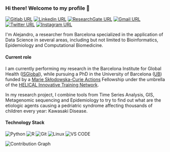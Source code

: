 ### Hi there! Welcome to my profile 👋
[![Gitlab URL](https://img.shields.io/badge/GitLab-100000?style=flat&logo=gitlab&logoColor=white&color=orange)](https://www.gitlab.com/AlFontal/)
[![Linkedin URL](https://img.shields.io/badge/LinkedIn-100000?style=flat&logo=linkedin&logoColor=white&color=0A66C2)](https://www.linkedin.com/in/AlFontal/)
[![ResearchGate URL](https://img.shields.io/badge/ResearchGate-100000?style=flat&logo=researchgate&logoColor=white&color=darkgreen)](https://www.researchgate.net/profile/Alejandro-Fontal)
[![Gmail URL](https://img.shields.io/badge/GMail-100000?style=flat&logo=gmail&logoColor=white&color=darkred)](mailto:alejandrofontal92@gmail.com)
[![Twitter URL](https://img.shields.io/badge/Twitter-100000?style=flat&logo=twitter&logoColor=white&color=blue)](https://www.twitter.com/alefontal)
[![Instagram URL](https://img.shields.io/badge/Instagram-100000?style=flat&logo=Instagram&logoColor=white&color=D92C7C)](https://www.instagram.com/afontal/)

I'm Alejandro, a researcher from Barcelona specialized in the application of Data Science in several areas, including but not limited to Bioinformatics, Epidemiology and Computational Biomedicine.

#### Current role

I am currently performing my research in the Barcelona Institute for Global Health ([ISGlobal](https://www.isglobal.org/)), while pursuing a PhD in the University of Barcelona ([UB](https://www.ub.edu/)) funded by a [Marie Skłodowska-Curie Actions](https://marie-sklodowska-curie-actions.ec.europa.eu/about-msca) Fellowship under the umbrella of the [HELICAL Innovative Training Network](https://helical-itn.eu/).

In my research project, I combine tools from Time Series Analysis, GIS, Metagenomic sequencing and Epidemiology to try to find out what are the etiologic agents causing a pedriatric syndrome affecting thousands of children every year: Kawasaki Disease.

#### Technology Stack

![Python](https://img.shields.io/badge/Python-100000?style=flat&logo=Python&logoColor=white&color=blue)
![R](https://img.shields.io/badge/R-100000?style=flat&logo=r&logoColor=white&color=blue)
![Git](https://img.shields.io/badge/Git-100000?style=flat&logo=git&logoColor=white&color=blue)
![Linux](https://img.shields.io/badge/Linux-100000?style=flat&logo=Linux&logoColor=white&color=blue)
![VS CODE](https://img.shields.io/badge/VSCode-100000?style=flat&logo=visualstudiocode&logoColor=white&color=blue)


![Contribution Graph](https://github-profile-summary-cards.vercel.app/api/cards/profile-details?username=Alfontal&theme=vue)


<!--
**AlFontal/AlFontal** is a ✨ _special_ ✨ repository because its `README.md` (this file) appears on your GitHub profile.

Here are some ideas to get you started:

- 🔭 I’m currently working on ...
- 🌱 I’m currently learning ...
- 👯 I’m looking to collaborate on ...
- 🤔 I’m looking for help with ...
- 💬 Ask me about ...
- 📫 How to reach me: ...
- 😄 Pronouns: ...
- ⚡ Fun fact: ...
-->
